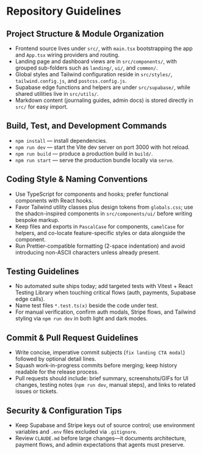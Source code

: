 # Repository Guidelines

## Project Structure & Module Organization
- Frontend source lives under `src/`, with `main.tsx` bootstrapping the app and `App.tsx` wiring providers and routing.  
- Landing page and dashboard views are in `src/components/`, with grouped sub-folders such as `landing/`, `ui/`, and `common/`.  
- Global styles and Tailwind configuration reside in `src/styles/`, `tailwind.config.js`, and `postcss.config.js`.  
- Supabase edge functions and helpers are under `src/supabase/`, while shared utilities live in `src/utils/`.  
- Markdown content (journaling guides, admin docs) is stored directly in `src/` for easy import.

## Build, Test, and Development Commands
- `npm install` — install dependencies.  
- `npm run dev` — start the Vite dev server on port 3000 with hot reload.  
- `npm run build` — produce a production build in `build/`.  
- `npm run start` — serve the production bundle locally via `serve`.

## Coding Style & Naming Conventions
- Use TypeScript for components and hooks; prefer functional components with React hooks.  
- Favor Tailwind utility classes plus design tokens from `globals.css`; use the shadcn-inspired components in `src/components/ui/` before writing bespoke markup.  
- Keep files and exports in `PascalCase` for components, `camelCase` for helpers, and co-locate feature-specific styles or data alongside the component.  
- Run Prettier-compatible formatting (2-space indentation) and avoid introducing non-ASCII characters unless already present.

## Testing Guidelines
- No automated suite ships today; add targeted tests with Vitest + React Testing Library when touching critical flows (auth, payments, Supabase edge calls).  
- Name test files `*.test.ts(x)` beside the code under test.  
- For manual verification, confirm auth modals, Stripe flows, and Tailwind styling via `npm run dev` in both light and dark modes.

## Commit & Pull Request Guidelines
- Write concise, imperative commit subjects (`fix landing CTA modal`) followed by optional detail lines.  
- Squash work-in-progress commits before merging; keep history readable for the release process.  
- Pull requests should include: brief summary, screenshots/GIFs for UI changes, testing notes (`npm run dev`, manual steps), and links to related issues or tickets.

## Security & Configuration Tips
- Keep Supabase and Stripe keys out of source control; use environment variables and `.env` files excluded via `.gitignore`.  
- Review `CLAUDE.md` before large changes—it documents architecture, payment flows, and admin expectations that agents must preserve.
